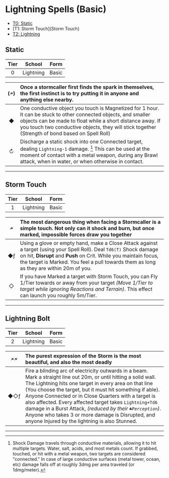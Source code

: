 # Lightning Spells (Basic)

- [T0: Static](#Static)
- [T1: Storm Touch](Storm Touch)
- [T2: Lightning](#Lightning)



## Static

| Tier |  School   | Form  |
| :--: | :-------: | :---: |
|  0   | Lightning | Basic |

| (🗲)  | Once a stormcaller first finds the spark in themselves, the first instinct is to try putting it in anyone and anything else nearby. |
| :--: | :----------------------------------------------------------- |
|  ◆   | One conductive object you touch is Magnetized for 1 hour. It can be stuck to other connected objects, and smaller objects can be made to float while a short distance away. If you touch two conductive objects, they will stick together (Strength of bond based on Spell Roll) |
|  ↻   | Discharge a static shock into one Connected target, dealing `Lightning-1` damage. [^Connected] This can be used at the moment of contact with a metal weapon, during any Brawl attack, when in water, or when otherwise in contact. |



---

## Storm Touch

| Tier |  School   | Form  |
| :--: | :-------: | :---: |
|  1   | Lightning | Basic |

|  🗲   | The most dangerous thing when facing a Stormcaller is a simple touch. Not only can it shock and burn, but once marked, impossible forces draw you together |
| :--: | :----------------------------------------------------------- |
|  ◆ƒ  | Using a glove or empty hand, make a Close Attack against a target (using your Spell Roll). Deal `Td6(T)` Shock damage on hit, **Disrupt** and **Push** on Crit. While you maintain focus, the target is Marked. You feel a pull towards them as long as they are within 20m of you. |
|  ◇   | If you have Marked a target with Storm Touch, you can Fly 1/Tier towards or away from your target *(Move 1/Tier to target while ignoring Reactions and Terrain)*. This effect can launch you roughly 5m/Tier. |



---



## Lightning Bolt

| Tier |  School   | Form  |
| :--: | :-------: | :---: |
|  2   | Lightning | Basic |

|  🗲🗲  | The purest expression of the Storm is the most beautiful, and also the most deadly |
| :--: | :----------------------------------------------------------- |
| ◆◇ƒ  | Fire a blinding arc of electricity outwards in a beam. Mark a straight line out 20m, or until hitting a solid wall. The Lightning hits one target in every area on that line (You choose the target, but it must hit something if able). Anyone Connected or in Close Quarters with a target is also affected. Every affected target takes `Lightning+Td6` damage in a Burst Attack, *(reduced by their `♣Perception`)*. Anyone who takes 3 or more damage is Disrupted, and anyone Injured by the lightning is also Stunned. |



---



[^Connected]: Shock Damage travels through conductive materials, allowing it to hit multiple targets. Water, salt, acids, and most metals count. If grabbed, touched, or hit with a metal weapon, two targets are considered "connected." In case of large conductive surfaces (metal tower, ocean, etc) damage falls off at roughly 3dmg per area traveled (or 1dmg/meter).
[^Disrupt]: The target is momentarily shocked and dazed. Stances, Spells or other Focused effects, and Planting are all interrupted. If the target has Grabbed someone, they let go (Massive creatures grabbing multiple targets only drop one)
[^ Stun ]: Target has been radically dazed and shaken. They must spend their next Action recovering from Stun, and until they do, all Melee/Brawl attacks against them have Advantage.
[^ Stagger ]: Target has been thrown momentarily off-balance, and loses one Minor Action from their next turn. If a target can't lose any more Minor Actions, they become Stunned instead.